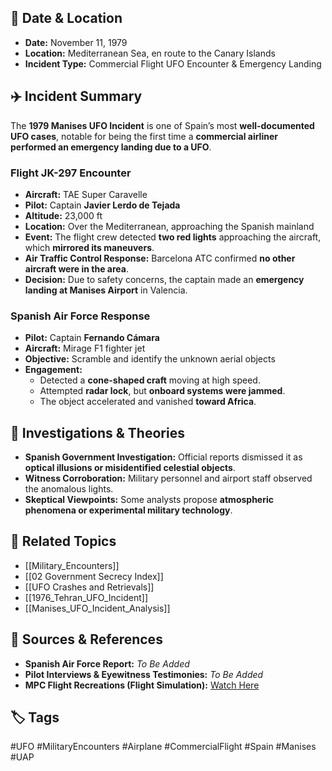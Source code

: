 ## 📅 Date & Location

- **Date:** November 11, 1979
- **Location:** Mediterranean Sea, en route to the Canary Islands
- **Incident Type:** Commercial Flight UFO Encounter & Emergency Landing

## ✈️ Incident Summary

The **1979 Manises UFO Incident** is one of Spain’s most **well-documented UFO cases**, notable for being the first time a **commercial airliner performed an emergency landing due to a UFO**.

### **Flight JK-297 Encounter**

- **Aircraft:** TAE Super Caravelle
- **Pilot:** Captain **Javier Lerdo de Tejada**
- **Altitude:** 23,000 ft
- **Location:** Over the Mediterranean, approaching the Spanish mainland
- **Event:** The flight crew detected **two red lights** approaching the aircraft, which **mirrored its maneuvers**.
- **Air Traffic Control Response:** Barcelona ATC confirmed **no other aircraft were in the area**.
- **Decision:** Due to safety concerns, the captain made an **emergency landing at Manises Airport** in Valencia.

### **Spanish Air Force Response**

- **Pilot:** Captain **Fernando Cámara**
- **Aircraft:** Mirage F1 fighter jet
- **Objective:** Scramble and identify the unknown aerial objects
- **Engagement:**
    - Detected a **cone-shaped craft** moving at high speed.
    - Attempted **radar lock**, but **onboard systems were jammed**.
    - The object accelerated and vanished **toward Africa**.

## 🔬 Investigations & Theories

- **Spanish Government Investigation:** Official reports dismissed it as **optical illusions or misidentified celestial objects**.
- **Witness Corroboration:** Military personnel and airport staff observed the anomalous lights.
- **Skeptical Viewpoints:** Some analysts propose **atmospheric phenomena or experimental military technology**.

## 🔗 Related Topics

- [[Military_Encounters]]
- [[02 Government Secrecy Index]]
- [[UFO Crashes and Retrievals]]
- [[1976_Tehran_UFO_Incident]]
- [[Manises_UFO_Incident_Analysis]]

## 📂 Sources & References

- **Spanish Air Force Report:** _To Be Added_
- **Pilot Interviews & Eyewitness Testimonies:** _To Be Added_
- **MPC Flight Recreations (Flight Simulation):** [Watch Here](https://www.youtube.com/@UCnleKTPNvL2kzBS9F2ryzpA)

## 🏷 Tags

#UFO #MilitaryEncounters #Airplane #CommercialFlight #Spain #Manises #UAP